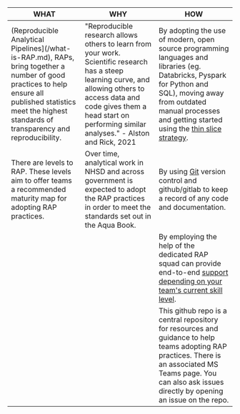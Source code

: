 | **WHAT**                                                                                                                                                                                                          | **WHY**                                                                                                                                                                                                                                        | **HOW**                                                                                                                                                                                                                                                                    |
|-------------------------------------------------------------------------------------------------------------------------------------------------------------------------------------------------------------------|------------------------------------------------------------------------------------------------------------------------------------------------------------------------------------------------------------------------------------------------|----------------------------------------------------------------------------------------------------------------------------------------------------------------------------------------------------------------------------------------------------------------------------|
| (Reproducible Analytical Pipelines](/what-is-RAP.md),  RAPs, bring together a number of good  practices to help ensure all published  statistics meet the highest standards of  transparency and reproducibility. | "Reproducible research allows others to learn from your work. Scientific research has a  steep learning curve, and allowing others to  access data and code gives them a head  start on performing similar analyses."  - Alston and Rick, 2021 | By adopting the use of modern, open source  programming languages and libraries  (eg. Databricks, Pyspark for Python and SQL),  moving away from outdated manual processes and  getting started using the [thin slice strategy](/rollout-approach/thin-slice-strategy.md). |
| There are levels to RAP. These levels  aim to offer teams a recommended  maturity map for adopting RAP practices.                                                                                                 | Over time, analytical work in NHSD and across  government is expected to adopt the RAP  practices in order to meet the standards set  out in the Aqua Book.                                                                                    | By using [Git](/development-approach/01_intro-to-git) version control and github/gitlab to keep  a record of any code and documentation.                                                                                                                                   |
|                                                                                                                                                                                                                   |                                                                                                                                                                                                                                                | By employing the help of the dedicated RAP squad can provide end-to-end [support depending on your team's  current skill level](/rollout-approach/support-models.md).                                                                                                      |
|                                                                                                                                                                                                                   |                                                                                                                                                                                                                                                | This github repo is a central repository for resources and  guidance to help teams adopting RAP practices. There  is an associated MS Teams page. You can also ask  issues directly by opening an issue on the repo.                                                       |
